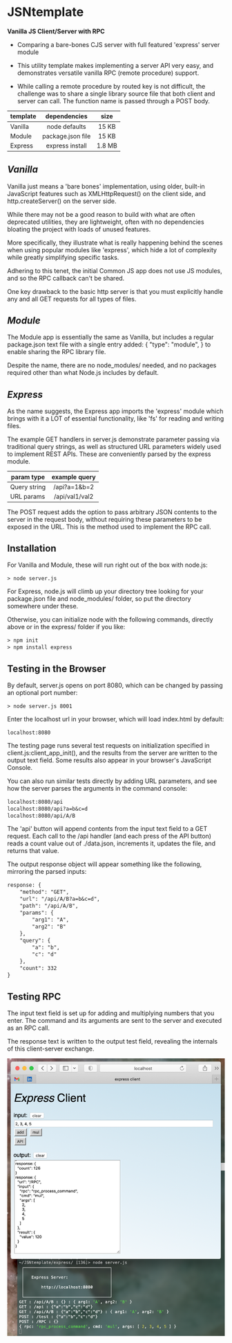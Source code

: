 # JSNtemplate

 **Vanilla JS Client/Server with RPC**

* Comparing a bare-bones CJS server with full featured 'express' server module

* This utility template makes implementing a server API very easy, and demonstrates versatile vanilla RPC (remote procedure) support.

* While calling a remote procedure by routed key is not difficult, the challenge was to share a single library source file that both client and server can call. The function name is passed through a POST body.

| template      | dependencies | size
| ------------- |:-------------:|:-------------:|
| Vanilla       | node defaults | 15 KB |
| Module        | package.json file | 15 KB |
| Express       | express install | 1.8 MB |


## *Vanilla*

Vanilla just means a 'bare bones' implementation, using older, built-in JavaScript features such as XMLHttpRequest() on the client side, and http.createServer() on the server side.

While there may not be a good reason to build with what are often deprecated utilities, they are lightweight, often with no dependencies bloating the project with loads of unused features.

More specifically, they illustrate what is really happening behind the scenes when using popular modules like 'express', which hide a lot of complexity while greatly simplifying specific tasks.

Adhering to this tenet, the initial Common JS app does not use JS modules, and so the RPC callback can't be shared.

One key drawback to the basic http server is that you must explicitly handle any and all GET requests for all types of files.

## *Module*

The Module app is essentially the same as Vanilla, but includes a regular package.json text file with a single entry added: { "type": "module", } to enable sharing the RPC library file.

Despite the name, there are no node_modules/ needed, and no packages required other than what Node.js includes by default.

## *Express*

As the name suggests, the Express app imports the 'express' module which brings with it a LOT of essential functionality, like 'fs' for reading and writing files.

The example GET handlers in server.js demonstrate parameter passing via traditional query strings, as well as structured URL parameters widely used to implement REST APIs. These are conveniently parsed by the express module.

| param type     | example query |
| -------------- |:-------------:|
|  Query string  | /api?a=1&b=2 |
|  URL params    | /api/val1/val2 |

The POST request adds the option to pass arbitrary JSON contents to the server in the request body, without requiring these parameters to be exposed in the URL. This is the method used to implement the RPC call.


## Installation

For Vanilla and Module, these will run right out of the box with node.js:

```
> node server.js
```

For Express, node.js will climb up your directory tree looking for your package.json file and node_modules/ folder, so put the directory somewhere under these.

Otherwise, you can initialize node with the following commands, directly above or in the express/ folder if you like:

```
> npm init
> npm install express
```

## Testing in the Browser

By default, server.js opens on port 8080, which can be changed by passing an optional port number:

```
> node server.js 8001
```

Enter the localhost url in your browser, which will load index.html by default:

```
localhost:8080
```

The testing page runs several test requests on initialization specified in client.js:client_app_init(), and the results from the server are written to the output text field. Some results also appear in your browser's JavaScript Console.

You can also run similar tests directly by adding URL parameters, and see how the server parses the arguments in the command console:

```
localhost:8080/api
localhost:8080/api?a=b&c=d
localhost:8080/api/A/B
```

The 'api' button will append contents from the input text field to a GET request. Each call to the /api handler (and each press of the API button) reads a count value out of ./data.json, increments it, updates the file, and returns that value.

The output response object will appear something like the following, mirroring the parsed inputs:

```
response: {
    "method": "GET",
    "url": "/api/A/B?a=b&c=d",
    "path": "/api/A/B",
    "params": {
        "arg1": "A",
        "arg2": "B"
    },
    "query": {
        "a": "b",
        "c": "d"
    },
    "count": 332
}
```


## Testing RPC

The input text field is set up for adding and multiplying numbers that you enter. The command and its arguments are sent to the server and executed as an RPC call.

The response text is written to the output test field, revealing the internals of this client-server exchange.

![This is an image](./images/example_client.png)


